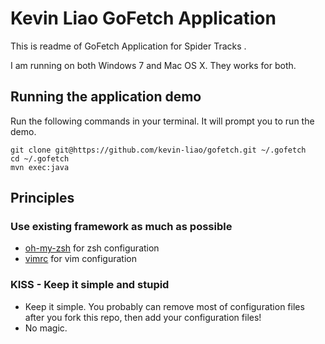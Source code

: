 # Kevin Liao GoFetch Application

This is readme of GoFetch Application for Spider Tracks .

I am running on both Windows 7 and Mac OS X. They works for both.

## Running the application demo

Run the following commands in your terminal. It will prompt you to run the demo.

```terminal
git clone git@https://github.com/kevin-liao/gofetch.git ~/.gofetch
cd ~/.gofetch
mvn exec:java
```

## Principles

### Use existing framework as much as possible

- [oh-my-zsh](https://github.com/robbyrussell/oh-my-zsh) for zsh configuration
- [vimrc](https://github.com/amix/vimrc) for vim configuration

### KISS - Keep it simple and stupid
    
- Keep it simple. You probably can remove most of configuration files after you fork this repo, then add your configuration files!
- No magic. 

